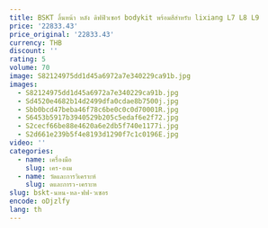 ```yaml
---
title: BSKT ลิ้นหน้า หลัง ดิฟฟิวเซอร์ bodykit พร้อมสีสําหรับ lixiang L7 L8 L9
price: '22833.43'
price_original: '22833.43'
currency: THB
discount: ''
rating: 5
volume: 70
image: S82124975dd1d45a6972a7e340229ca91b.jpg
images:
  - S82124975dd1d45a6972a7e340229ca91b.jpg
  - Sd4520e4682b14d2499dfa0cdae8b7500j.jpg
  - Sbb0bcd47beba46f78c6be0c0c0d70001R.jpg
  - S6453b5917b3940529b205c5edaf6e2f72.jpg
  - S2cecf66be88e4620a6e2db5f740e1177i.jpg
  - S2d661e239b5f4e8193d1290f7c1c0196E.jpg
video: ''
categories:
  - name: เครื่องมือ
    slug: เคร-องม
  - name: วัดและการวิเคราะห์
    slug: ดและการว-เคราะห
slug: bskt-นหน-หล-ฟฟ-วเซอร
encode: oDjzlfy
lang: th
---
```

  